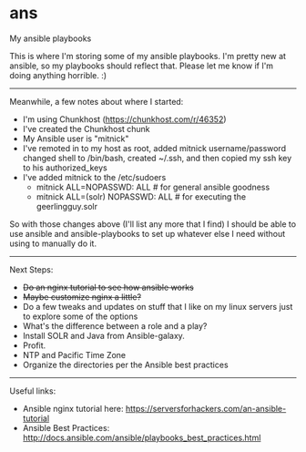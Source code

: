 # ans
My ansible playbooks

This is where I'm storing some of my ansible playbooks.
I'm pretty new at ansible, so my playbooks should reflect
that.  Please let me know if I'm doing anything horrible. :)

---
Meanwhile, a few notes about where I started:

* I'm using Chunkhost (https://chunkhost.com/r/46352)
* I've created the Chunkhost chunk
* My Ansible user is "mitnick"
* I've remoted in to my host as root, added mitnick username/password
changed shell to /bin/bash, created ~/.ssh, and then copied my ssh key to his authorized_keys
* I've added mitnick to the /etc/sudoers
  * mitnick	ALL=NOPASSWD: ALL  # for general ansible goodness
  * mitnick	ALL=(solr) NOPASSWD: ALL  # for executing the geerlingguy.solr

So with those changes above (I'll list any more that I find)
I should be able to use ansible and ansible-playbooks
to set up whatever else I need without using to manually
do it.

----

Next Steps:

* ~~Do an nginx tutorial to see how ansible works~~
* ~~Maybe customize nginx a little?~~
* Do a few tweaks and updates on stuff that I like on
my linux servers just to explore some of the options
* What's the difference between a role and a play?
* Install SOLR and Java from Ansible-galaxy.
* Profit.
* NTP and Pacific Time Zone
* Organize the directories per the Ansible best practices


----

Useful links:

* Ansible nginx tutorial here: https://serversforhackers.com/an-ansible-tutorial
* Ansible Best Practices: http://docs.ansible.com/ansible/playbooks_best_practices.html

